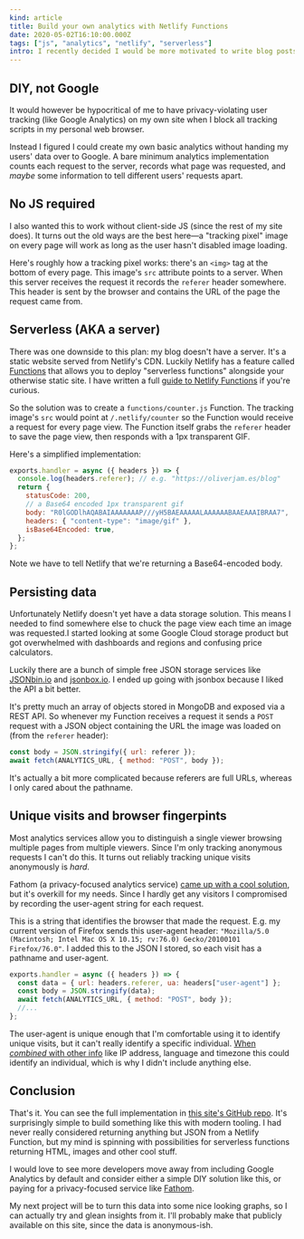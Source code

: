 ```yaml
---
kind: article
title: Build your own analytics with Netlify Functions
date: 2020-05-02T16:10:00.000Z
tags: ["js", "analytics", "netlify", "serverless"]
intro: I recently decided I would be more motivated to write blog posts if I had some indication that people were reading them. This meant setting up some kind of analytics.
---
```


## DIY, not Google

It would however be hypocritical of me to have privacy-violating user tracking (like Google Analytics) on my own site when I block all tracking scripts in my personal web browser.

Instead I figured I could create my own basic analytics without handing my users' data over to Google. A bare minimum analytics implementation counts each request to the server, records what page was requested, and _maybe_ some information to tell different users' requests apart.

## No JS required

I also wanted this to work without client-side JS (since the rest of my site does). It turns out the old ways are the best here—a "tracking pixel" image on every page will work as long as the user hasn't disabled image loading.

Here's roughly how a tracking pixel works: there's an `<img>` tag at the bottom of every page. This image's `src` attribute points to a server. When this server receives the request it records the `referer` header somewhere. This header is sent by the browser and contains the URL of the page the request came from.

## Serverless (AKA a server)

There was one downside to this plan: my blog doesn't have a server. It's a static website served from Netlify's CDN. Luckily Netlify has a feature called [Functions](https://www.netlify.com/products/functions/) that allows you to deploy "serverless functions" alongside your otherwise static site. I have written a full [guide to Netlify Functions](we-dont-need-servers/) if you're curious.

So the solution was to create a `functions/counter.js` Function. The tracking image's `src` would point at `/.netlify/counter` so the Function would receive a request for every page view. The Function itself grabs the `referer` header to save the page view, then responds with a 1px transparent GIF.

Here's a simplified implementation:

```js
exports.handler = async ({ headers }) => {
  console.log(headers.referer); // e.g. "https://oliverjam.es/blog"
  return {
    statusCode: 200,
    // a Base64 encoded 1px transparent gif
    body: "R0lGODlhAQABAIAAAAAAAP///yH5BAEAAAAALAAAAAABAAEAAAIBRAA7",
    headers: { "content-type": "image/gif" },
    isBase64Encoded: true,
  };
};
```

Note we have to tell Netlify that we're returning a Base64-encoded body.

## Persisting data

Unfortunately Netlify doesn't yet have a data storage solution. This means I needed to find somewhere else to chuck the page view each time an image was requested.I started looking at some Google Cloud storage product but got overwhelmed with dashboards and regions and confusing price calculators.

Luckily there are a bunch of simple free JSON storage services like [JSONbin.io](https://jsonbin.io/) and [jsonbox.io](https://jsonbox.io/). I ended up going with jsonbox because I liked the API a bit better.

It's pretty much an array of objects stored in MongoDB and exposed via a REST API. So whenever my Function receives a request it sends a `POST` request with a JSON object containing the URL the image was loaded on (from the `referer` header):

```js
const body = JSON.stringify({ url: referer });
await fetch(ANALYTICS_URL, { method: "POST", body });
```

It's actually a bit more complicated because referers are full URLs, whereas I only cared about the pathname.

## Unique visits and browser fingerpints

Most analytics services allow you to distinguish a single viewer browsing multiple pages from multiple viewers. Since I'm only tracking anonymous requests I can't do this. It turns out reliably tracking unique visits anonymously is _hard_.

Fathom (a privacy-focused analytics service) [came up with a cool solution](https://usefathom.com/blog/anonymization), but it's overkill for my needs. Since I hardly get any visitors I compromised by recording the user-agent string for each request.

This is a string that identifies the browser that made the request. E.g. my current version of Firefox sends this user-agent header: `"Mozilla/5.0 (Macintosh; Intel Mac OS X 10.15; rv:76.0) Gecko/20100101 Firefox/76.0"`. I added this to the JSON I stored, so each visit has a pathname and user-agent.

```js
exports.handler = async ({ headers }) => {
  const data = { url: headers.referer, ua: headers["user-agent"] };
  const body = JSON.stringify(data);
  await fetch(ANALYTICS_URL, { method: "POST", body });
  //...
};
```

The user-agent is unique enough that I'm comfortable using it to identify unique visits, but it can't really identify a specific individual. [When _combined_ with other info](https://www.amiunique.org/) like IP address, language and timezone this could identify an individual, which is why I didn't include anything else.

## Conclusion

That's it. You can see the full implementation in [this site's GitHub repo](https://github.com/oliverjam/oliverjames-v3/blob/master/functions/counter/counter.js). It's surprisingly simple to build something like this with modern tooling. I had never really considered returning anything but JSON from a Netlify Function, but my mind is spinning with possibilities for serverless functions returning HTML, images and other cool stuff.

I would love to see more developers move away from including Google Analytics by default and consider either a simple DIY solution like this, or paying for a privacy-focused service like [Fathom](https://usefathom.com/).

My next project will be to turn this data into some nice looking graphs, so I can actually try and glean insights from it. I'll probably make that publicly available on this site, since the data is anonymous-ish.
